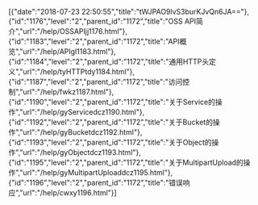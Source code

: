 [{"date":"2018-07-23 22:50:55","title":"tWJPAO9lvS3burKJvQn6JA=="},{"id":"1176","level":"2","parent_id":"1172","title":"OSS API简介","url":"/help/OSSAPIjj1176.html"},{"id":"1183","level":"2","parent_id":"1172","title":"API概览","url":"/help/APIgl1183.html"},{"id":"1184","level":"2","parent_id":"1172","title":"通用HTTP头定义","url":"/help/tyHTTPtdy1184.html"},{"id":"1187","level":"2","parent_id":"1172","title":"访问控制","url":"/help/fwkz1187.html"},{"id":"1190","level":"2","parent_id":"1172","title":"关于Service的操作","url":"/help/gyServicedcz1190.html"},{"id":"1192","level":"2","parent_id":"1172","title":"关于Bucket的操作","url":"/help/gyBucketdcz1192.html"},{"id":"1193","level":"2","parent_id":"1172","title":"关于Object的操作","url":"/help/gyObjectdcz1193.html"},{"id":"1195","level":"2","parent_id":"1172","title":"关于MultipartUpload的操作","url":"/help/gyMultipartUploaddcz1195.html"},{"id":"1196","level":"2","parent_id":"1172","title":"错误响应","url":"/help/cwxy1196.html"}]